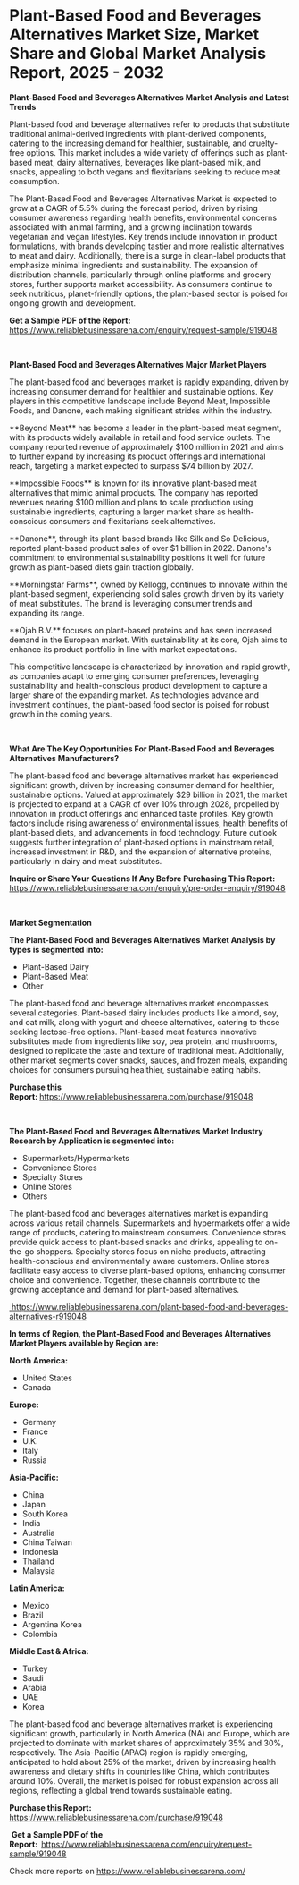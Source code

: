 <p><h1>Plant-Based Food and Beverages Alternatives Market Size, Market Share and Global Market Analysis Report, 2025 - 2032</h1></p><p><strong>Plant-Based Food and Beverages Alternatives Market Analysis and Latest Trends</strong></p>
<p><p>Plant-based food and beverage alternatives refer to products that substitute traditional animal-derived ingredients with plant-derived components, catering to the increasing demand for healthier, sustainable, and cruelty-free options. This market includes a wide variety of offerings such as plant-based meat, dairy alternatives, beverages like plant-based milk, and snacks, appealing to both vegans and flexitarians seeking to reduce meat consumption.</p><p>The Plant-Based Food and Beverages Alternatives Market is expected to grow at a CAGR of 5.5% during the forecast period, driven by rising consumer awareness regarding health benefits, environmental concerns associated with animal farming, and a growing inclination towards vegetarian and vegan lifestyles. Key trends include innovation in product formulations, with brands developing tastier and more realistic alternatives to meat and dairy. Additionally, there is a surge in clean-label products that emphasize minimal ingredients and sustainability. The expansion of distribution channels, particularly through online platforms and grocery stores, further supports market accessibility. As consumers continue to seek nutritious, planet-friendly options, the plant-based sector is poised for ongoing growth and development.</p></p>
<p><strong>Get a Sample PDF of the Report:&nbsp;</strong> <a href="https://www.reliablebusinessarena.com/enquiry/request-sample/919048?utm_campaign=2942&utm_medium=2&utm_source=Github&utm_content=ia&utm_term=07042025&utm_id=plant-based-food-and-beverages-alternatives">https://www.reliablebusinessarena.com/enquiry/request-sample/919048</a></p>
<p>&nbsp;</p>
<p><strong>Plant-Based Food and Beverages Alternatives Major Market Players</strong></p>
<p><p>The plant-based food and beverages market is rapidly expanding, driven by increasing consumer demand for healthier and sustainable options. Key players in this competitive landscape include Beyond Meat, Impossible Foods, and Danone, each making significant strides within the industry.</p><p>**Beyond Meat** has become a leader in the plant-based meat segment, with its products widely available in retail and food service outlets. The company reported revenue of approximately $100 million in 2021 and aims to further expand by increasing its product offerings and international reach, targeting a market expected to surpass $74 billion by 2027.</p><p>**Impossible Foods** is known for its innovative plant-based meat alternatives that mimic animal products. The company has reported revenues nearing $100 million and plans to scale production using sustainable ingredients, capturing a larger market share as health-conscious consumers and flexitarians seek alternatives.</p><p>**Danone**, through its plant-based brands like Silk and So Delicious, reported plant-based product sales of over $1 billion in 2022. Danone's commitment to environmental sustainability positions it well for future growth as plant-based diets gain traction globally.</p><p>**Morningstar Farms**, owned by Kellogg, continues to innovate within the plant-based segment, experiencing solid sales growth driven by its variety of meat substitutes. The brand is leveraging consumer trends and expanding its range.</p><p>**Ojah B.V.** focuses on plant-based proteins and has seen increased demand in the European market. With sustainability at its core, Ojah aims to enhance its product portfolio in line with market expectations.</p><p>This competitive landscape is characterized by innovation and rapid growth, as companies adapt to emerging consumer preferences, leveraging sustainability and health-conscious product development to capture a larger share of the expanding market. As technologies advance and investment continues, the plant-based food sector is poised for robust growth in the coming years.</p></p>
<p>&nbsp;</p>
<p><strong>What Are The Key Opportunities For Plant-Based Food and Beverages Alternatives Manufacturers?</strong></p>
<p><p>The plant-based food and beverage alternatives market has experienced significant growth, driven by increasing consumer demand for healthier, sustainable options. Valued at approximately $29 billion in 2021, the market is projected to expand at a CAGR of over 10% through 2028, propelled by innovation in product offerings and enhanced taste profiles. Key growth factors include rising awareness of environmental issues, health benefits of plant-based diets, and advancements in food technology. Future outlook suggests further integration of plant-based options in mainstream retail, increased investment in R&D, and the expansion of alternative proteins, particularly in dairy and meat substitutes.</p></p>
<p><strong>Inquire or Share Your Questions If Any Before Purchasing This Report:</strong> <a href="https://www.reliablebusinessarena.com/enquiry/pre-order-enquiry/919048?utm_campaign=2942&utm_medium=2&utm_source=Github&utm_content=ia&utm_term=07042025&utm_id=plant-based-food-and-beverages-alternatives">https://www.reliablebusinessarena.com/enquiry/pre-order-enquiry/919048</a></p>
<p>&nbsp;</p>
<p><strong>Market Segmentation</strong></p>
<p><strong>The Plant-Based Food and Beverages Alternatives Market Analysis by types is segmented into:</strong></p>
<p><ul><li>Plant-Based Dairy</li><li>Plant-Based Meat</li><li>Other</li></ul></p>
<p><p>The plant-based food and beverage alternatives market encompasses several categories. Plant-based dairy includes products like almond, soy, and oat milk, along with yogurt and cheese alternatives, catering to those seeking lactose-free options. Plant-based meat features innovative substitutes made from ingredients like soy, pea protein, and mushrooms, designed to replicate the taste and texture of traditional meat. Additionally, other market segments cover snacks, sauces, and frozen meals, expanding choices for consumers pursuing healthier, sustainable eating habits.</p></p>
<p><strong>Purchase this Report:&nbsp;</strong><a href="https://www.reliablebusinessarena.com/purchase/919048?utm_campaign=2942&utm_medium=2&utm_source=Github&utm_content=ia&utm_term=07042025&utm_id=plant-based-food-and-beverages-alternatives">https://www.reliablebusinessarena.com/purchase/919048</a></p>
<p>&nbsp;</p>
<p><strong>The Plant-Based Food and Beverages Alternatives Market Industry Research by Application is segmented into:</strong></p>
<p><ul><li>Supermarkets/Hypermarkets</li><li>Convenience Stores</li><li>Specialty Stores</li><li>Online Stores</li><li>Others</li></ul></p>
<p><p>The plant-based food and beverages alternatives market is expanding across various retail channels. Supermarkets and hypermarkets offer a wide range of products, catering to mainstream consumers. Convenience stores provide quick access to plant-based snacks and drinks, appealing to on-the-go shoppers. Specialty stores focus on niche products, attracting health-conscious and environmentally aware customers. Online stores facilitate easy access to diverse plant-based options, enhancing consumer choice and convenience. Together, these channels contribute to the growing acceptance and demand for plant-based alternatives.</p></p>
<p><a href="https://www.reliablebusinessarena.com/plant-based-food-and-beverages-alternatives-r919048?utm_campaign=2942&utm_medium=2&utm_source=Github&utm_content=ia&utm_term=07042025&utm_id=plant-based-food-and-beverages-alternatives">&nbsp;https://www.reliablebusinessarena.com/plant-based-food-and-beverages-alternatives-r919048</a></p>
<p><strong>In terms of Region, the Plant-Based Food and Beverages Alternatives Market Players available by Region are:</strong></p>
<p>
    <p> <strong> North America: </strong>
        <ul>
            <li>United States</li>
            <li>Canada</li>
        </ul>
        </p> 
    <p> <strong> Europe: </strong>
        <ul>
            <li>Germany</li>
            <li>France</li>
            <li>U.K.</li>
            <li>Italy</li>
            <li>Russia</li>
        </ul>
        </p> 
    <p> <strong> Asia-Pacific: </strong>
        <ul>
            <li>China</li>
            <li>Japan</li>
            <li>South Korea</li>
            <li>India</li>
            <li>Australia</li>
            <li>China Taiwan</li>
            <li>Indonesia</li>
            <li>Thailand</li>
            <li>Malaysia</li>
        </ul>
        </p> 
    <p> <strong> Latin America: </strong>
        <ul>
            <li>Mexico</li>
            <li>Brazil</li>
            <li>Argentina Korea</li>
            <li>Colombia</li>
        </ul>
        </p> 
    <p> <strong> Middle East & Africa: </strong>
        <ul>
            <li>Turkey</li>
            <li>Saudi</li>
            <li>Arabia</li>
            <li>UAE</li>
            <li>Korea</li>
        </ul>
    </p>
    </p>
<p><p>The plant-based food and beverage alternatives market is experiencing significant growth, particularly in North America (NA) and Europe, which are projected to dominate with market shares of approximately 35% and 30%, respectively. The Asia-Pacific (APAC) region is rapidly emerging, anticipated to hold about 25% of the market, driven by increasing health awareness and dietary shifts in countries like China, which contributes around 10%. Overall, the market is poised for robust expansion across all regions, reflecting a global trend towards sustainable eating.</p></p>
<p><strong>Purchase this Report: </strong><a href="https://www.reliablebusinessarena.com/purchase/919048?utm_campaign=2942&utm_medium=2&utm_source=Github&utm_content=ia&utm_term=07042025&utm_id=plant-based-food-and-beverages-alternatives">https://www.reliablebusinessarena.com/purchase/919048</a></p>
<p>&nbsp;<strong>Get a Sample PDF of the Report:&nbsp;&nbsp;</strong><a href="https://www.reliablebusinessarena.com/enquiry/request-sample/919048?utm_campaign=2942&utm_medium=2&utm_source=Github&utm_content=ia&utm_term=07042025&utm_id=plant-based-food-and-beverages-alternatives">https://www.reliablebusinessarena.com/enquiry/request-sample/919048</a></p>
<p><strong></strong></p>
<p>Check more reports on <a href="https://www.reliablebusinessarena.com/?utm_campaign=2942&utm_medium=2&utm_source=Github&utm_content=ia&utm_term=07042025&utm_id=plant-based-food-and-beverages-alternatives">https://www.reliablebusinessarena.com/</a></p>